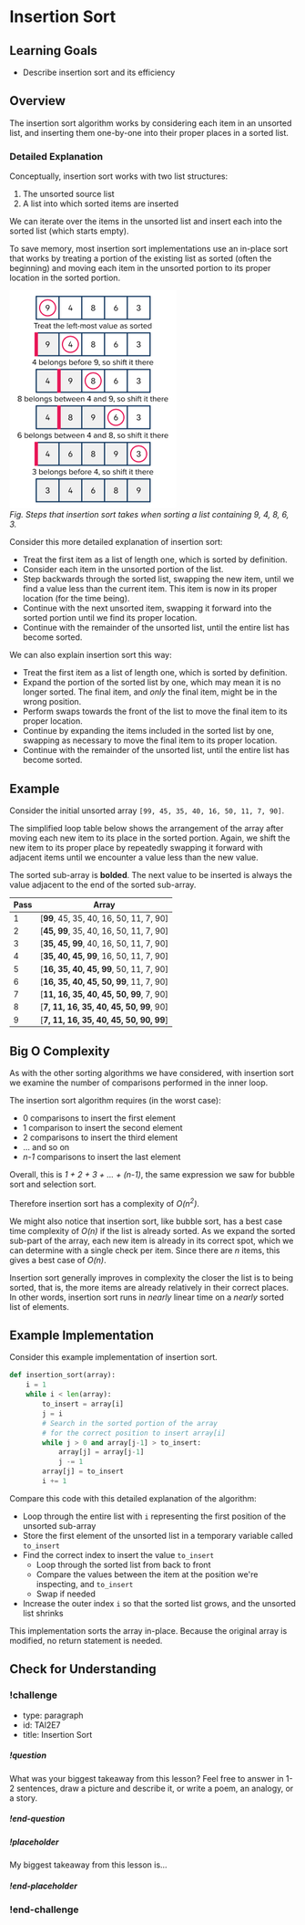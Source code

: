 # Insertion Sort

## Learning Goals

- Describe insertion sort and its efficiency

## Overview

The insertion sort algorithm works by considering each item in an unsorted list, and inserting them one-by-one into their proper places in a sorted list.

### Detailed Explanation

Conceptually, insertion sort works with two list structures:

1. The unsorted source list
2. A list into which sorted items are inserted

We can iterate over the items in the unsorted list and insert each into the sorted list (which starts empty).

To save memory, most insertion sort implementations use an in-place sort that works by treating a portion of the existing list as sorted (often the beginning) and moving each item in the unsorted portion to its proper location in the sorted portion.

![Insertion Sort Example. The list starts with 9, 4, 8, 6, 3. Treat the left-most value as sorted. 4 belongs before 9, so shift it there. 4, 9, 8, 6, 3. 8 belongs between 4 and 9, so shift it there. 4, 8, 9, 6, 3. 6 belongs between 4 and 8, so shift it there. 4, 6, 8, 9, 3. 3 belongs before 4, so shift it there. 3, 4, 6, 8, 9. The list is sorted.](../assets/sorting-algos_insertion-sort_small-example.png)  
*Fig. Steps that insertion sort takes when sorting a list containing 9, 4, 8, 6, 3.*

Consider this more detailed explanation of insertion sort:

- Treat the first item as a list of length one, which is sorted by definition.
- Consider each item in the unsorted portion of the list.
- Step backwards through the sorted list, swapping the new item, until we find a value less than the current item. This item is now in its proper location (for the time being).
- Continue with the next unsorted item, swapping it forward into the sorted portion until we find its proper location.
- Continue with the remainder of the unsorted list, until the entire list has become sorted.

We can also explain insertion sort this way:

- Treat the first item as a list of length one, which is sorted by definition.
- Expand the portion of the sorted list by one, which may mean it is no longer sorted. The final item, and _only_ the final item, might be in the wrong position.
- Perform swaps towards the front of the list to move the final item to its proper location.
- Continue by expanding the items included in the sorted list by one, swapping as necessary to move the final item to its proper location.
- Continue with the remainder of the unsorted list, until the entire list has become sorted.

## Example

Consider the initial unsorted array `[99, 45, 35, 40, 16, 50, 11, 7, 90]`.

The simplified loop table below shows the arrangement of the array after moving each new item to its place in the sorted portion. Again, we shift the new item to its proper place by repeatedly swapping it forward with adjacent items until we encounter a value less than the new value.

The sorted sub-array is **bolded**. The next value to be inserted is always the value adjacent to the end of the sorted sub-array.

| Pass | Array                                   |
| ---- | --------------------------------------- |
| 1    | [**99**, 45, 35, 40, 16, 50, 11, 7, 90] |
| 2    | [**45, 99**, 35, 40, 16, 50, 11, 7, 90] |
| 3    | [**35, 45, 99**, 40, 16, 50, 11, 7, 90] |
| 4    | [**35, 40, 45, 99**, 16, 50, 11, 7, 90] |
| 5    | [**16, 35, 40, 45, 99**, 50, 11, 7, 90] |
| 6    | [**16, 35, 40, 45, 50, 99**, 11, 7, 90] |
| 7    | [**11, 16, 35, 40, 45, 50, 99**, 7, 90] |
| 8    | [**7, 11, 16, 35, 40, 45, 50, 99**, 90] |
| 9    | [**7, 11, 16, 35, 40, 45, 50, 90, 99**] |

## Big O Complexity

As with the other sorting algorithms we have considered, with insertion sort we examine the number of comparisons performed in the inner loop.

The insertion sort algorithm requires (in the worst case):

- 0 comparisons to insert the first element
- 1 comparison to insert the second element
- 2 comparisons to insert the third element
- ... and so on
- _n-1_ comparisons to insert the last element

Overall, this is _1 + 2 + 3 + ... + (n-1)_, the same expression we saw for bubble sort and selection sort.

Therefore insertion sort has a complexity of _O(n<sup>2</sup>)_.

We might also notice that insertion sort, like bubble sort, has a best case time complexity of _O(n)_ if the list is already sorted. As we expand the sorted sub-part of the array, each new item is already in its correct spot, which we can determine with a single check per item. Since there are _n_ items, this gives a best case of _O(n)_.

Insertion sort generally improves in complexity the closer the list is to being sorted, that is, the more items are already relatively in their correct places. In other words, insertion sort runs in _nearly_ linear time on a _nearly_ sorted list of elements.

## Example Implementation

Consider this example implementation of insertion sort.

```python
def insertion_sort(array):
    i = 1
    while i < len(array):
        to_insert = array[i]
        j = i
        # Search in the sorted portion of the array
        # for the correct position to insert array[i]
        while j > 0 and array[j-1] > to_insert:
            array[j] = array[j-1]
            j -= 1
        array[j] = to_insert
        i += 1
```

Compare this code with this detailed explanation of the algorithm:

- Loop through the entire list with `i` representing the first position of the unsorted sub-array
- Store the first element of the unsorted list in a temporary variable called `to_insert`
- Find the correct index to insert the value `to_insert`
  - Loop through the sorted list from back to front
  - Compare the values between the item at the position we're inspecting, and `to_insert`
  - Swap if needed
- Increase the outer index `i` so that the sorted list grows, and the unsorted list shrinks

This implementation sorts the array in-place. Because the original array is modified, no return statement is needed.

## Check for Understanding

<!-- Question Takeaway -->
<!-- prettier-ignore-start -->
### !challenge
* type: paragraph
* id: TAl2E7
* title: Insertion Sort
##### !question

What was your biggest takeaway from this lesson? Feel free to answer in 1-2 sentences, draw a picture and describe it, or write a poem, an analogy, or a story.

##### !end-question
##### !placeholder

My biggest takeaway from this lesson is...

##### !end-placeholder
### !end-challenge
<!-- prettier-ignore-end -->
